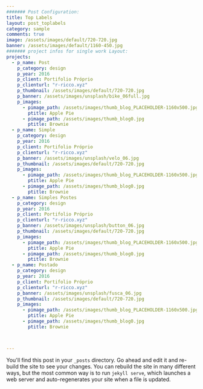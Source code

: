 ```yaml
---
####### Post Configuration:
title: Top Labels
layout: post_toplabels
category: sample
comments: true
image: /assets/images/default/720-720.jpg
banner: /assets/images/default/1160-450.jpg
####### project infos for single work Layout:
projects:
  - p_name: Post
    p_category: design
    p_year: 2016
    p_client: Portifolio Próprio
    p_clienturl: "r-ricco.xyz"
    p_thumbnail: /assets/images/default/720-720.jpg
    p_banner: /assets/images/unsplash/bike_06full.jpg
    p_images:
      - pimage_path: /assets/images/thumb_blog_PLACEHOLDER-1160x500.jpg
        ptitle: Apple Pie
      - pimage_path: /assets/images/thumb_blog0.jpg
        ptitle: Brownie
  - p_name: Simple
    p_category: design
    p_year: 2016
    p_client: Portifolio Próprio
    p_clienturl: "r-ricco.xyz"
    p_banner: /assets/images/unsplash/velo_06.jpg
    p_thumbnail: /assets/images/default/720-720.jpg
    p_images:
      - pimage_path: /assets/images/thumb_blog_PLACEHOLDER-1160x500.jpg
        ptitle: Apple Pie
      - pimage_path: /assets/images/thumb_blog0.jpg
        ptitle: Brownie
  - p_name: Simples Postes
    p_category: design
    p_year: 2016
    p_client: Portifolio Próprio
    p_clienturl: "r-ricco.xyz"
    p_banner: /assets/images/unsplash/button_06.jpg
    p_thumbnail: /assets/images/default/720-720.jpg
    p_images:
      - pimage_path: /assets/images/thumb_blog_PLACEHOLDER-1160x500.jpg
        ptitle: Apple Pie
      - pimage_path: /assets/images/thumb_blog0.jpg
        ptitle: Brownie
  - p_name: Postado
    p_category: design
    p_year: 2016
    p_client: Portifolio Próprio
    p_clienturl: "r-ricco.xyz"
    p_banner: /assets/images/unsplash/fusca_06.jpg
    p_thumbnail: /assets/images/default/720-720.jpg
    p_images:
      - pimage_path: /assets/images/thumb_blog_PLACEHOLDER-1160x500.jpg
        ptitle: Apple Pie
      - pimage_path: /assets/images/thumb_blog0.jpg
        ptitle: Brownie



---
```

You'll find this post in your `_posts` directory. Go ahead and edit it and re-build
the site to see your changes. You can rebuild the site in many different ways, but
the most common way is to run `jekyll serve`, which launches a web server and
auto-regenerates your site when a file is updated.
